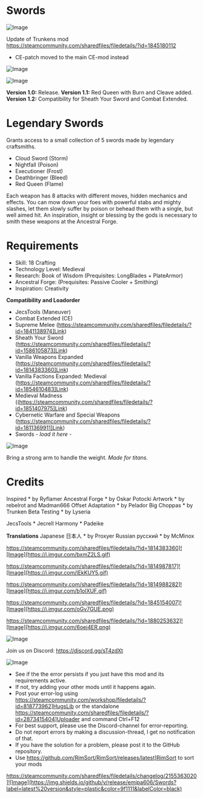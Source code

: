 # Swords

![Image](https://i.imgur.com/buuPQel.png)

Update of Trunkens mod
https://steamcommunity.com/sharedfiles/filedetails/?id=1845180112

- CE-patch moved to the main CE-mod instead

![Image](https://i.imgur.com/pufA0kM.png)

	
![Image](https://i.imgur.com/Z4GOv8H.png)


**Version 1.0:** Release.
**Version 1.1:** Red Queen with Burn and Cleave added.
**Version 1.2:** Compatibility for Sheath Your Sword and Combat Extended.

# Legendary Swords


Grants access to a small collection of 5 swords made by legendary craftsmiths.

 - Cloud Sword (Storm)
 - Nightfall (Poison)
 - Executioner (Frost)
 - Deathbringer (Bleed)
 - Red Queen (Flame)

Each weapon has 8 attacks with different moves, hidden mechanics and effects. You can mow down your foes with powerful stabs and mighty slashes, let them slowly suffer by poison or behead them with a single, but well aimed hit. An inspiration, insight or blessing by the gods is necessary to smith these weapons at the Ancestral Forge.

# Requirements


 - Skill: 18 Crafting
 - Technology Level: Medieval
 - Research: Book of Wisdom (Prequisites: LongBlades + PlateArmor)
 - Ancestral Forge: (Prequisites: Passive Cooler + Smithing)
 - Inspiration: Creativity

**Compatibility and Loadorder**

 - JecsTools (Maneuver)
 - Combat Extended (CE)
 - Supreme Melee (https://steamcommunity.com/sharedfiles/filedetails/?id=1841138974]Link)
 - Sheath Your Sword (https://steamcommunity.com/sharedfiles/filedetails/?id=1586105873]Link)
 - Vanilla Weapons Expanded (https://steamcommunity.com/sharedfiles/filedetails/?id=1814383360]Link)
 - Vanilla Factions Expanded: Medieval (https://steamcommunity.com/sharedfiles/filedetails/?id=1854610483]Link)
 - Medieval Madness ((https://steamcommunity.com/sharedfiles/filedetails/?id=1851407975]Link)
 - Cybernetic Warfare and Special Weapons (https://steamcommunity.com/sharedfiles/filedetails/?id=1811369911]Link)
 - Swords *- load it here -*

![Image](https://i.imgur.com/QNztxsA.png)


Bring a strong arm to handle the weight. *Made for titans.*

# Credits


Inspired * by Ryflamer
Ancestral Forge * by Oskar Potocki
Artwork * by rebelrot and Madman666
Offset Adaptation * by Pelador
Big Choppas * by Trunken
Beta Testing * by Lyseria

JecsTools * Jecrell
Harmony * Padeike

**Translations**
Japanese 日本人 * by Proxyer
Russian русский * by McMinox

https://steamcommunity.com/sharedfiles/filedetails/?id=1814383360]![Image](https://i.imgur.com/bxmZ2LS.gif)


https://steamcommunity.com/sharedfiles/filedetails/?id=1814987817]![Image](https://i.imgur.com/lEkKUY5.gif)


https://steamcommunity.com/sharedfiles/filedetails/?id=1814988282]![Image](https://i.imgur.com/b1olXUF.gif)


https://steamcommunity.com/sharedfiles/filedetails/?id=1845154007]![Image](https://i.imgur.com/oGv7GUE.png)


https://steamcommunity.com/sharedfiles/filedetails/?id=1880253632]![Image](https://i.imgur.com/6oej4ER.png)


![Image](https://i.ibb.co/zQ824Lq/Steam-Workshop-Food-Bar-LAST.png)


Join us on Discord: https://discord.gg/sT4zdXt


![Image](https://i.imgur.com/PwoNOj4.png)



-  See if the the error persists if you just have this mod and its requirements active.
-  If not, try adding your other mods until it happens again.
-  Post your error-log using https://steamcommunity.com/workshop/filedetails/?id=818773962]HugsLib or the standalone https://steamcommunity.com/sharedfiles/filedetails/?id=2873415404]Uploader and command Ctrl+F12
-  For best support, please use the Discord-channel for error-reporting.
-  Do not report errors by making a discussion-thread, I get no notification of that.
-  If you have the solution for a problem, please post it to the GitHub repository.
-  Use https://github.com/RimSort/RimSort/releases/latest]RimSort to sort your mods



https://steamcommunity.com/sharedfiles/filedetails/changelog/2155363020]![Image](https://img.shields.io/github/v/release/emipa606/Swords?label=latest%20version&style=plastic&color=9f1111&labelColor=black)

